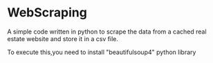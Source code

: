 # WebScraping
A simple code written in python to scrape the data from a cached real estate website and store it in a csv file.


To execute this,you need to install "beautifulsoup4" python library
